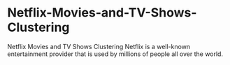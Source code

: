 # Netflix-Movies-and-TV-Shows-Clustering
Netflix Movies and TV Shows Clustering
Netflix is a well-known entertainment provider that is used by millions of people all over the world.

